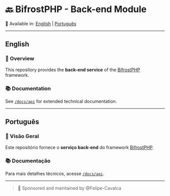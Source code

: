 # 🔙 BifrostPHP - Back-end Module

📄 Available in: [English](#english) | [Português](#portugu%C3%AAs)

---

## English

### 📌 Overview

This repository provides the **back-end service** of the [BifrostPHP](https://github.com/Felipe-Cavalca/BifrostPHP) framework.


### 📚 Documentation

See [`/docs/api`](./docs/api) for extended technical documentation.

---

## Português

### 📌 Visão Geral

Este repositório fornece o **serviço back-end** do framework [BifrostPHP](https://github.com/Felipe-Cavalca/BifrostPHP).

### 📚 Documentação

Para mais detalhes técnicos, acesse [`/docs/api`](./docs/api).

---

> 🎯 Sponsored and maintained by @Felipe-Cavalca
